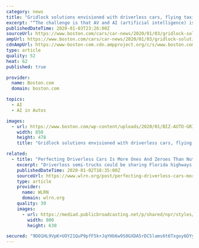 ```yaml
---
category: news
title: "Gridlock solutions envisioned with driverless cars, flying taxis, and delivery drones"
excerpt: "“The challenge is that AV and AI (artificial intelligence) is complicated to implement in urban environments,” said Bernard Schmidt of the authority’s AV division. “There is human bias in programming the computers. If I only provide a picture of a ..."
publishedDateTime: 2020-01-03T23:26:00Z
sourceUrl: https://www.boston.com/cars/car-news/2020/01/03/gridlock-solutions-envisioned-with-driverless-cars-flying-taxis-and-delivery-drones
ampUrl: https://www.boston.com/cars/car-news/2020/01/03/gridlock-solutions-envisioned-with-driverless-cars-flying-taxis-and-delivery-drones/amp
cdnAmpUrl: https://www-boston-com.cdn.ampproject.org/c/s/www.boston.com/cars/car-news/2020/01/03/gridlock-solutions-envisioned-with-driverless-cars-flying-taxis-and-delivery-drones/amp
type: article
quality: 52
heat: 62
published: true

provider:
  name: Boston.com
  domain: boston.com

topics:
  - AI
  - AI in Autos

images:
  - url: https://www.boston.com/wp-content/uploads/2020/01/BIZ-AUTO-GRIDLOCK-SOLUTIONS-2-MCT-850x478.jpg
    width: 850
    height: 478
    title: "Gridlock solutions envisioned with driverless cars, flying taxis, and delivery drones"

related:
  - title: "Perfecting Driverless Cars Is More Ones And Zeroes Than Nuts And Bolts"
    excerpt: "Driverless semi-trucks could be sharing Florida highways ... The ability to manage large fleets involves artificial intelligence and data — tools that are keys to a future of self-driving fleets. Often even before the first rain falls in a hurricane ..."
    publishedDateTime: 2020-01-02T18:35:00Z
    sourceUrl: https://www.wlrn.org/post/perfecting-driverless-cars-more-ones-and-zeroes-nuts-and-bolts
    type: article
    provider:
      name: WLRN
      domain: wlrn.org
    quality: 39
    images:
      - url: https://mediad.publicbroadcasting.net/p/shared/npr/styles/medium/nprshared/202001/792987386.jpg
        width: 800
        height: 630

secured: "9DO1HL9VpK+UOY21QuP9pfF5k+JqYHb6w9S0GXDA5rDCSlams6t6Txgoy6DYymeVbdoDvTlc1RVs/aK48HHcmgRYqbjn7HozBrb6g1o6YeNQb1lIQkBiS4MvYgxzM80FqPKfIXj/xI2ZJWIE83WLQfT83LB9Gnph94qSN9uQfJ78hUszKPqIOXOfRTz8z8WqZE0KZdjWNH5Qfv0y5QwHoZZjSJRg34ot1P9SLYiXZrWXDrwNpeKbvcU/PJCG8ed0CXqC4ea120gyLUw4YAwk3/Ei9EcpC2H5FlcqOSg0a7k=;xZiFD4yQhG+4Uk4YhT1uQQ=="
---
```


